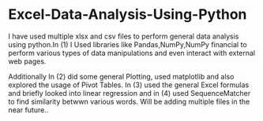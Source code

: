 # Excel-Data-Analysis-Using-Python
I have used multiple xlsx and csv files to perform general data analysis using python.In (1) I Used libraries like Pandas,NumPy,NumPy financial to perform various types of data manipulations and even interact with external web pages.

Additionally In (2) did some general Plotting, used matplotlib and also explored the usage of Pivot Tables.
In (3) used the general Excel formulas and briefly looked into linear regression and in (4) used SequenceMatcher to find similarity betwwn various words.
Will be adding multiple files in the near future..
